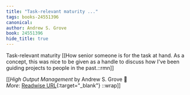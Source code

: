 ```yaml
---
title: "Task-relevant maturity ..."
tags: books-24551396
canonical: 
author: Andrew S. Grove
book: 24551396
hide_title: true
---
```


Task-relevant maturity
[[How senior someone is for the task at hand.  As a concept, this was nice to be given as a handle to discuss how I've been guiding projects to people in the past.::rmn]]


[[<cite>_High Output Management_</cite> by Andrew S. Grove 📕<br>
_More_: [Readwise URL](https://readwise.io/open/478844198){:target="_blank"}
::wrap]]